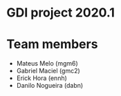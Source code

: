 # GDI project 2020.1

# Team members 
* Mateus Melo (mgm6) 
* Gabriel Maciel (gmc2)
* Erick Hora (ennh)
* Danilo Nogueira (dabn)
